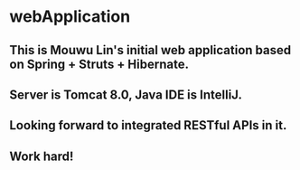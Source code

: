 # webApplication

## This is Mouwu Lin's initial web application based on Spring + Struts + Hibernate.
## Server is Tomcat 8.0, Java IDE is IntelliJ.
## Looking forward to integrated RESTful APIs in it.
## Work hard!
